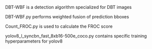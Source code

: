 DBT-WBF is a detection algorithm specialized for DBT images

DBT-WBF.py performs weighted fusion of prediction bboxes

Count_FROC.py is used to calculate the FROC score

yolov8_l_syncbn_fast_8xb16-500e_coco.py contains specific training hyperparameters for yolov8
